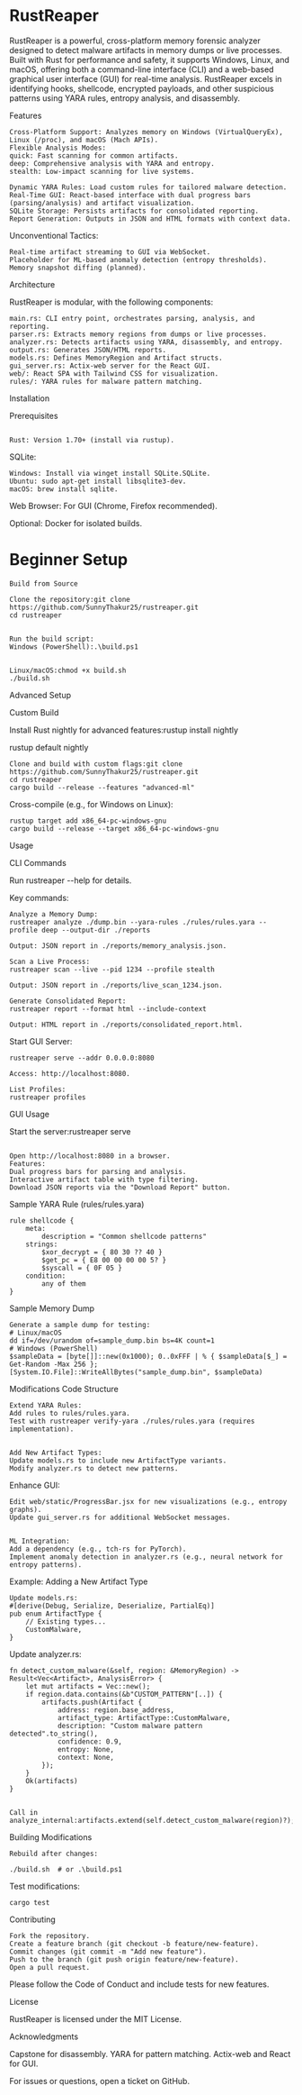  # RustReaper

RustReaper is a powerful, cross-platform memory forensic analyzer designed to detect malware artifacts in memory dumps or live processes. Built with Rust for performance and safety, it supports Windows, Linux, and macOS, offering both a command-line interface (CLI) and a web-based graphical user interface (GUI) for real-time analysis. RustReaper excels in identifying hooks, shellcode, encrypted payloads, and other suspicious patterns using YARA rules, entropy analysis, and disassembly.

Features
```
Cross-Platform Support: Analyzes memory on Windows (VirtualQueryEx), Linux (/proc), and macOS (Mach APIs).
Flexible Analysis Modes:
quick: Fast scanning for common artifacts.
deep: Comprehensive analysis with YARA and entropy.
stealth: Low-impact scanning for live systems.
```
```
Dynamic YARA Rules: Load custom rules for tailored malware detection.
Real-Time GUI: React-based interface with dual progress bars (parsing/analysis) and artifact visualization.
SQLite Storage: Persists artifacts for consolidated reporting.
Report Generation: Outputs in JSON and HTML formats with context data.
```
Unconventional Tactics:
```
Real-time artifact streaming to GUI via WebSocket.
Placeholder for ML-based anomaly detection (entropy thresholds).
Memory snapshot diffing (planned).
```


Architecture

RustReaper is modular, with the following components:
```
main.rs: CLI entry point, orchestrates parsing, analysis, and reporting.
parser.rs: Extracts memory regions from dumps or live processes.
analyzer.rs: Detects artifacts using YARA, disassembly, and entropy.
output.rs: Generates JSON/HTML reports.
models.rs: Defines MemoryRegion and Artifact structs.
gui_server.rs: Actix-web server for the React GUI.
web/: React SPA with Tailwind CSS for visualization.
rules/: YARA rules for malware pattern matching.
```
Installation

Prerequisites
```

Rust: Version 1.70+ (install via rustup).
```
SQLite:
```
Windows: Install via winget install SQLite.SQLite.
Ubuntu: sudo apt-get install libsqlite3-dev.
macOS: brew install sqlite.
```

Web Browser: For GUI (Chrome, Firefox recommended).

Optional: Docker for isolated builds.


# Beginner Setup


```
Build from Source

Clone the repository:git clone https://github.com/SunnyThakur25/rustreaper.git
cd rustreaper


Run the build script:
Windows (PowerShell):.\build.ps1


Linux/macOS:chmod +x build.sh
./build.sh
```







Advanced Setup

Custom Build

Install Rust nightly for advanced features:rustup install nightly

rustup default nightly

```
Clone and build with custom flags:git clone https://github.com/SunnyThakur25/rustreaper.git
cd rustreaper
cargo build --release --features "advanced-ml"

```
Cross-compile (e.g., for Windows on Linux):
```
rustup target add x86_64-pc-windows-gnu
cargo build --release --target x86_64-pc-windows-gnu
```




 
 Usage
 
 CLI Commands
 
 Run rustreaper --help for details.
 
 Key commands:
```
Analyze a Memory Dump:
rustreaper analyze ./dump.bin --yara-rules ./rules/rules.yara --profile deep --output-dir ./reports

Output: JSON report in ./reports/memory_analysis.json.

Scan a Live Process:
rustreaper scan --live --pid 1234 --profile stealth

Output: JSON report in ./reports/live_scan_1234.json.

Generate Consolidated Report:
rustreaper report --format html --include-context

Output: HTML report in ./reports/consolidated_report.html.
```
Start GUI Server:
```
rustreaper serve --addr 0.0.0.0:8080

Access: http://localhost:8080.

List Profiles:
rustreaper profiles
```


GUI Usage

Start the server:rustreaper serve
```

Open http://localhost:8080 in a browser.
Features:
Dual progress bars for parsing and analysis.
Interactive artifact table with type filtering.
Download JSON reports via the "Download Report" button.

```

Sample YARA Rule (rules/rules.yara)
```
rule shellcode {
    meta:
        description = "Common shellcode patterns"
    strings:
        $xor_decrypt = { 80 30 ?? 40 }
        $get_pc = { E8 00 00 00 00 5? }
        $syscall = { 0F 05 }
    condition:
        any of them
}
```
Sample Memory Dump
```
Generate a sample dump for testing:
# Linux/macOS
dd if=/dev/urandom of=sample_dump.bin bs=4K count=1
# Windows (PowerShell)
$sampleData = [byte[]]::new(0x1000); 0..0xFFF | % { $sampleData[$_] = Get-Random -Max 256 }; [System.IO.File]::WriteAllBytes("sample_dump.bin", $sampleData)
```
Modifications
Code Structure
```
Extend YARA Rules:
Add rules to rules/rules.yara.
Test with rustreaper verify-yara ./rules/rules.yara (requires implementation).


Add New Artifact Types:
Update models.rs to include new ArtifactType variants.
Modify analyzer.rs to detect new patterns.
```

Enhance GUI:
```
Edit web/static/ProgressBar.jsx for new visualizations (e.g., entropy graphs).
Update gui_server.rs for additional WebSocket messages.


ML Integration:
Add a dependency (e.g., tch-rs for PyTorch).
Implement anomaly detection in analyzer.rs (e.g., neural network for entropy patterns).

```

Example: Adding a New Artifact Type
```
Update models.rs:
#[derive(Debug, Serialize, Deserialize, PartialEq)]
pub enum ArtifactType {
    // Existing types...
    CustomMalware,
}
```

Update analyzer.rs:
```
fn detect_custom_malware(&self, region: &MemoryRegion) -> Result<Vec<Artifact>, AnalysisError> {
    let mut artifacts = Vec::new();
    if region.data.contains(&b"CUSTOM_PATTERN"[..]) {
        artifacts.push(Artifact {
            address: region.base_address,
            artifact_type: ArtifactType::CustomMalware,
            description: "Custom malware pattern detected".to_string(),
            confidence: 0.9,
            entropy: None,
            context: None,
        });
    }
    Ok(artifacts)
}


Call in analyze_internal:artifacts.extend(self.detect_custom_malware(region)?);

```

Building Modifications
```
Rebuild after changes:

./build.sh  # or .\build.ps1
```

Test modifications:
```
cargo test
```


Contributing
```
Fork the repository.
Create a feature branch (git checkout -b feature/new-feature).
Commit changes (git commit -m "Add new feature").
Push to the branch (git push origin feature/new-feature).
Open a pull request.
```
Please follow the Code of Conduct and include tests for new features.

License

RustReaper is licensed under the MIT License.

Acknowledgments

Capstone for disassembly.
YARA for pattern matching.
Actix-web and React for GUI.

For issues or questions, open a ticket on GitHub.
